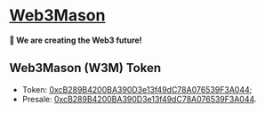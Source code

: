 # [Web3Mason](https://web3mason.io/)
**🧙 We are creating the Web3 future!**

## Web3Mason (W3M) Token
  - Token: [0xcB289B4200BA390D3e13f49dC78A076539F3A044](https://etherscan.io/token/0xcB289B4200BA390D3e13f49dC78A076539F3A044);
  - Presale: [0xcB289B4200BA390D3e13f49dC78A076539F3A044](https://etherscan.io/token/0xcB289B4200BA390D3e13f49dC78A076539F3A044).
